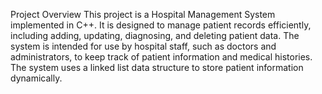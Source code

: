 Project Overview
This project is a Hospital Management System implemented in C++. It is designed to manage patient records efficiently, including adding, updating, diagnosing, and deleting patient data. The system is intended for use by hospital staff, such as doctors and administrators, to keep track of patient information and medical histories. The system uses a linked list data structure to store patient information dynamically.
<br>
